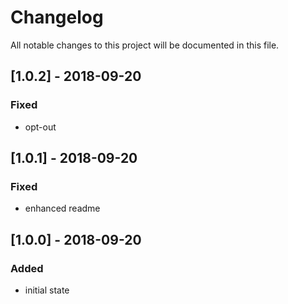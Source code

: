 # Changelog
All notable changes to this project will be documented in this file.

## [1.0.2] - 2018-09-20

### Fixed
- opt-out

## [1.0.1] - 2018-09-20

### Fixed
- enhanced readme

## [1.0.0] - 2018-09-20

### Added
- initial state
